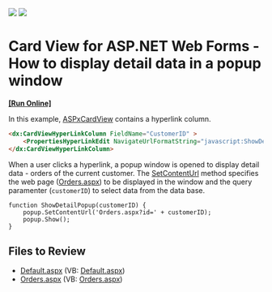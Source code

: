 <!-- default badges list -->
[![](https://img.shields.io/badge/Open_in_DevExpress_Support_Center-FF7200?style=flat-square&logo=DevExpress&logoColor=white)](https://supportcenter.devexpress.com/ticket/details/T339685)
[![](https://img.shields.io/badge/📖_How_to_use_DevExpress_Examples-e9f6fc?style=flat-square)](https://docs.devexpress.com/GeneralInformation/403183)
<!-- default badges end -->

# Card View for ASP.NET Web Forms - How to display detail data in a popup window
<!-- run online -->
**[[Run Online]](https://codecentral.devexpress.com/t339685/)**
<!-- run online end -->

In this example, [ASPxCardView](https://docs.devexpress.com/AspNet/DevExpress.Web.ASPxCardView) contains a hyperlink column. 

```aspx
<dx:CardViewHyperLinkColumn FieldName="CustomerID" >
    <PropertiesHyperLinkEdit NavigateUrlFormatString="javascript:ShowDetailPopup('{0}');" Text="Show Orders" />
</dx:CardViewHyperLinkColumn>
```

When a user clicks a hyperlink, a popup window is opened to display detail data - orders of the current customer. The [SetContentUrl](https://docs.devexpress.com/AspNet/js-ASPxClientPopupControlBase.SetContentUrl(url)) method specifies the web page ([Orders.aspx](./CS/Orders.aspx)) to be displayed in the window and the query paramenter (`customerID`) to select data from the data base.

```jscript
function ShowDetailPopup(customerID) {
    popup.SetContentUrl('Orders.aspx?id=' + customerID);
    popup.Show();
}
```

## Files to Review

* [Default.aspx](./CS/Default.aspx) (VB: [Default.aspx](./VB/Default.aspx))
* [Orders.aspx](./CS/Orders.aspx) (VB: [Orders.aspx](./VB/Orders.aspx))
